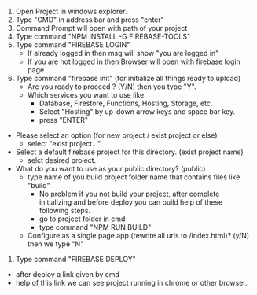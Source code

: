 1. Open Project in windows explorer.
1. Type "CMD" in address bar and press "enter"
1. Command Prompt will open with path of your project
1. Type command "NPM INSTALL -G FIREBASE-TOOLS"
1. Type command "FIREBASE LOGIN"
   - If already logged in then msg will show "you are logged in"
   - If you are not logged in then Browser will open with firebase login page
1. Type command "firebase init" (for initialize all things ready to upload)
   - Are you ready to proceed ? (Y/N) then you type "Y".
   - Which services you want to use like
      - Database, Firestore, Functions, Hosting, Storage, etc.
      - Select "Hosting" by up-down arrow keys and space bar key.
      - press "ENTER"
  - Please select an option (for new project / exist project or else)
      - select "exist project..."
  - Select a default firebase project for this directory. (exist project name)
      - selct desired project.
  - What do you want to use as your public directory? (public) 
      - type name of you build project folder name that contains files like "build"
		- No problem if you not build your project, after complete initializing and before deploy you can build help of these following steps.
		- go to project folder in cmd
		- type command "NPM RUN BUILD"
	- Configure as a single page app (rewrite all urls to /index.html)? (y/N) then we type "N"  
1. Type command "FIREBASE DEPLOY"
  - after deploy a link given by cmd 
  - help of this link we can see project running in chrome or other browser.
